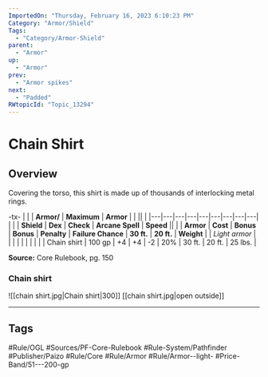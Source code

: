 ```yaml
---
ImportedOn: "Thursday, February 16, 2023 6:10:23 PM"
Category: "Armor/Shield"
Tags:
  - "Category/Armor-Shield"
parent:
  - "Armor"
up:
  - "Armor"
prev:
  - "Armor spikes"
next:
  - "Padded"
RWtopicId: "Topic_13294"
---
```

# Chain Shirt
## Overview
Covering the torso, this shirt is made up of thousands of interlocking metal rings.


-tx-
| |  | **Armor/** | **Maximum** | **Armor** |  |  ||  |
|---|---|---|---|---|---|---|---|---|
| |  | **Shield** | **Dex** | **Check** | **Arcane Spell** | **Speed** ||  |
| **Armor** | **Cost** | **Bonus** | **Bonus** | **Penalty** | **Failure Chance** | **30 ft.** | **20 ft.** | **Weight** |
| *Light armor* |  |  |  |  |  |  |  |  |
| Chain shirt | 100 gp | +4 | +4 | -2 | 20% | 30 ft. | 20 ft. | 25 lbs. |

**Source:** Core Rulebook, pg. 150

### Chain shirt
![[chain shirt.jpg|Chain shirt|300]]
[[chain shirt.jpg|open outside]]


---
## Tags
#Rule/OGL #Sources/PF-Core-Rulebook #Rule-System/Pathfinder #Publisher/Paizo #Rule/Core #Rule/Armor #Rule/Armor--light- #Price-Band/51---200-gp

